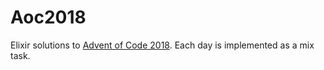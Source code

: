 # Aoc2018

Elixir solutions to [Advent of Code 2018](https://adventofcode.com/2018/). Each day is implemented as a mix task.

